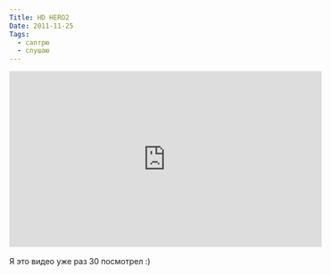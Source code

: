 ```yaml
---
Title: HD HERO2
Date: 2011-11-25
Tags: 
  - саптрю
  - слушаю
---
```


<div class="text"><iframe width="560" height="315" src="http://www.youtube.com/embed/GUEZCxBcM78" frameborder="0" allowfullscreen="allowfullscreen"></iframe><br /><br />
Я это видео уже раз 30 посмотрел :)</div>